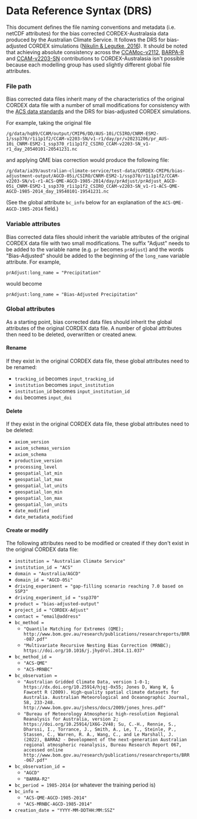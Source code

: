 # Data Reference Syntax (DRS)

This document defines the file naming conventions and metadata (i.e. netCDF attributes)
for the bias corrected CORDEX-Australasia data produced by the Australian Climate Service.
It follows the DRS for bias-adjusted CORDEX simulations
([Nikulin & Legutke, 2016](http://is-enes-data.github.io/CORDEX_adjust_drs.pdf)).
It should be noted that achieving absolute consistency across the
[CCAMoc-v2112](https://dx.doi.org/10.25914/8fve-1910),
[BARPA-R](https://dx.doi.org/10.25914/z1x6-dq28) and
[CCAM-v2203-SN](https://dx.doi.org/10.25914/rd73-4m3)
contributions to CORDEX-Australasia isn't possible
because each modelling group has used slightly different global file attributes.

### File path

Bias corrected data files inherit many of the characteristics of the original CORDEX data file
with a number of small modifications for consistency with the
[ACS data standards](https://github.com/AusClimateService/data-code-group/blob/main/data_standards.md#cordex-cmip6)
and the DRS for bias-adjusted CORDEX simulations.

For example, taking the original file
```
/g/data/hq89/CCAM/output/CMIP6/DD/AUS-10i/CSIRO/CNRM-ESM2-1/ssp370/r1i1p1f2/CCAM-v2203-SN/v1-r1/day/pr/v20231206/pr_AUS-10i_CNRM-ESM2-1_ssp370_r1i1p1f2_CSIRO_CCAM-v2203-SN_v1-r1_day_20540101-20541231.nc
```
and applying QME bias correction would produce the following file:
```
/g/data/ia39/australian-climate-service/test-data/CORDEX-CMIP6/bias-adjustment-output/AGCD-05i/CSIRO/CNRM-ESM2-1/ssp370/r1i1p1f2/CCAM-v2203-SN/v1-r1-ACS-QME-AGCD-1985-2014/day/prAdjust/prAdjust_AGCD-05i_CNRM-ESM2-1_ssp370_r1i1p1f2_CSIRO_CCAM-v2203-SN_v1-r1-ACS-QME-AGCD-1985-2014_day_19540101-19541231.nc
```

(See the global attribute `bc_info` below for an explanation of the `ACS-QME-AGCD-1985-2014` field.) 

### Variable attributes 

Bias corrected data files should inherit the variable attributes of the original CORDEX data file
with two small modifications.
The suffix "Adjust" needs to be added to the variable name (e.g. `pr` becomes `prAdjust`)
and the words "Bias-Adjusted" should be added to the beginning of the `long_name` variable attribute.
For example,
```
prAdjust:long_name = "Precipitation"
```
would become
```
prAdjust:long_name = "Bias-Adjusted Precipitation"
```

### Global attributes

As a starting point, bias corrected data files should inherit the global attributes of the original CORDEX data file.
A number of global attributes then need to be deleted, overwritten or created anew.

#### Rename

If they exist in the original CORDEX data file,
these global attributes need to be renamed:

- `tracking_id` becomes `input_tracking_id`
- `institution` becomes `input_institution`
- `institution_id` becomes `input_institution_id`
- `doi` becomes `input_doi`

#### Delete

If they exist in the original CORDEX data file,
these global attributes need to be deleted:

- `axiom_version`
- `axiom_schemas_version`
- `axiom_schema`
- `productive_version`
- `processing_level`
- `geospatial_lat_min`
- `geospatial_lat_max`
- `geospatial_lat_units`
- `geospatial_lon_min`
- `geospatial_lon_max`
- `geospatial_lon_units`
- `date_modified`
- `date_metadata_modified`

#### Create or modify

The following attributes need to be modified or created if they don't exist
in the original CORDEX data file:

- `institution = "Australian Climate Service"`
- `institution_id = "ACS"`
- `domain = "Australia/AGCD"`
- `domain_id = "AGCD-05i"`
- `driving_experiment = "gap-filling scenario reaching 7.0 based on SSP3"`
- `driving_experiment_id = "ssp370"`
- `product = "bias-adjusted-output"`
- `project_id = "CORDEX-Adjust"`
- `contact = "email@address"`
- `bc_method =`
  - `"Quantile Matching for Extremes (QME); http://www.bom.gov.au/research/publications/researchreports/BRR-087.pdf"`
  - `"Multivariate Recursive Nesting Bias Correction (MRNBC); https://doi.org/10.1016/j.jhydrol.2014.11.037"`
- `bc_method_id =`
  - `"ACS-QME"`
  - `"ACS-MRNBC"`
- `bc_observation =`
  - `"Australian Gridded Climate Data, version 1-0-1; https://dx.doi.org/10.25914/hjqj-0x55; Jones D, Wang W, & Fawcett R (2009). High-quality spatial climate datasets for Australia. Australian Meteorological and Oceanographic Journal, 58, 233-248. http://www.bom.gov.au/jshess/docs/2009/jones_hres.pdf"`
  - `"Bureau of Meteorology Atmospheric high-resolution Regional Reanalysis for Australia, version 2;  https://doi.org/10.25914/1X6G-2V48; Su, C.-H., Rennie, S., Dharssi, I., Torrance, J., Smith, A., Le, T., Steinle, P., Stassen, C., Warren, R. A., Wang, C., and Le Marshall, J. (2022), BARRA2 - Development of the next-generation Australian regional atmospheric reanalysis, Bureau Research Report 067, accessed online http://www.bom.gov.au/research/publications/researchreports/BRR-067.pdf"`
- `bc_observation_id =`
  - `"AGCD"`
  - `"BARRA-R2"`
- `bc_period = 1985-2014` (or whatever the training period is)
- `bc_info =`
  - `"ACS-QME-AGCD-1985-2014"`
  - `"ACS-MRNBC-AGCD-1985-2014"`
- `creation_date = "YYYY-MM-DDTHH:MM:SSZ"`

